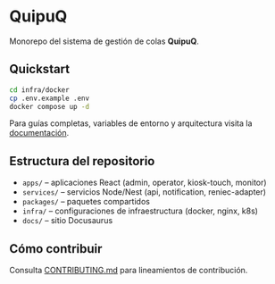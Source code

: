 # QuipuQ

Monorepo del sistema de gestión de colas **QuipuQ**.

## Quickstart

```bash
cd infra/docker
cp .env.example .env
docker compose up -d
```

Para guías completas, variables de entorno y arquitectura visita la [documentación](./docs).

## Estructura del repositorio

- `apps/` – aplicaciones React (admin, operator, kiosk-touch, monitor)
- `services/` – servicios Node/Nest (api, notification, reniec-adapter)
- `packages/` – paquetes compartidos
- `infra/` – configuraciones de infraestructura (docker, nginx, k8s)
- `docs/` – sitio Docusaurus

## Cómo contribuir

Consulta [CONTRIBUTING.md](CONTRIBUTING.md) para lineamientos de contribución.
